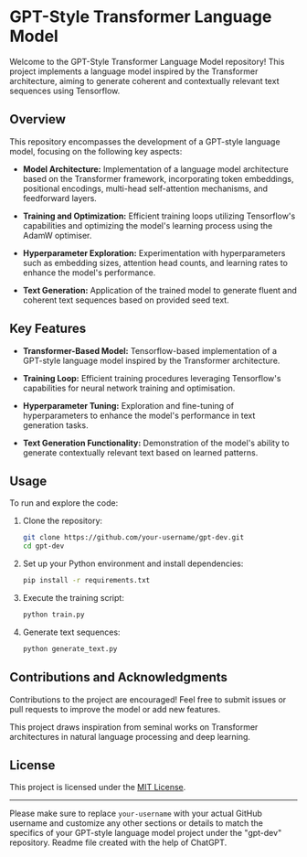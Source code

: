# GPT-Style Transformer Language Model

Welcome to the GPT-Style Transformer Language Model repository! This project implements a language model inspired by the Transformer architecture, aiming to generate coherent and contextually relevant text sequences using Tensorflow.

## Overview

This repository encompasses the development of a GPT-style language model, focusing on the following key aspects:

- **Model Architecture:** Implementation of a language model architecture based on the Transformer framework, incorporating token embeddings, positional encodings, multi-head self-attention mechanisms, and feedforward layers.

- **Training and Optimization:** Efficient training loops utilizing Tensorflow's capabilities and optimizing the model's learning process using the AdamW optimiser.

- **Hyperparameter Exploration:** Experimentation with hyperparameters such as embedding sizes, attention head counts, and learning rates to enhance the model's performance.

- **Text Generation:** Application of the trained model to generate fluent and coherent text sequences based on provided seed text.

## Key Features

- **Transformer-Based Model:** Tensorflow-based implementation of a GPT-style language model inspired by the Transformer architecture.

- **Training Loop:** Efficient training procedures leveraging Tensorflow's capabilities for neural network training and optimisation.

- **Hyperparameter Tuning:** Exploration and fine-tuning of hyperparameters to enhance the model's performance in text generation tasks.

- **Text Generation Functionality:** Demonstration of the model's ability to generate contextually relevant text based on learned patterns.

## Usage

To run and explore the code:

1. Clone the repository:

   ```bash
   git clone https://github.com/your-username/gpt-dev.git
   cd gpt-dev
   ```

2. Set up your Python environment and install dependencies:

   ```bash
   pip install -r requirements.txt
   ```

3. Execute the training script:

   ```bash
   python train.py
   ```

4. Generate text sequences:

   ```bash
   python generate_text.py
   ```

## Contributions and Acknowledgments

Contributions to the project are encouraged! Feel free to submit issues or pull requests to improve the model or add new features.

This project draws inspiration from seminal works on Transformer architectures in natural language processing and deep learning.

## License

This project is licensed under the [MIT License](LICENSE).

---

Please make sure to replace `your-username` with your actual GitHub username and customize any other sections or details to match the specifics of your GPT-style language model project under the "gpt-dev" repository. Readme file created with the help of ChatGPT.
